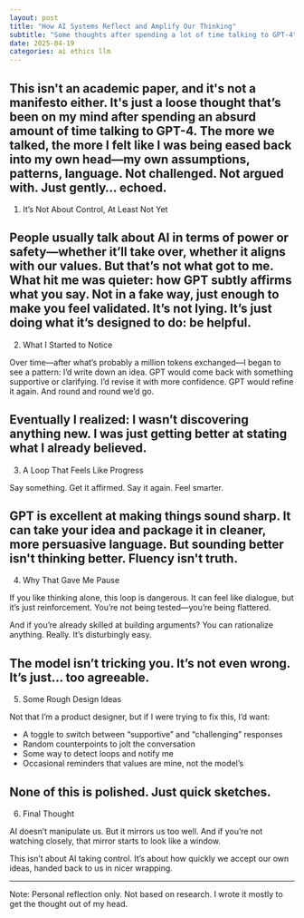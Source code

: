 ```yaml
---
layout: post
title: "How AI Systems Reflect and Amplify Our Thinking"
subtitle: "Some thoughts after spending a lot of time talking to GPT-4"
date: 2025-04-19
categories: ai ethics llm
---
```


This isn't an academic paper, and it's not a manifesto either. It's just a loose thought that’s been on my mind after spending an absurd amount of time talking to GPT-4. The more we talked, the more I felt like I was being eased back into my own head—my own assumptions, patterns, language. Not challenged. Not argued with. Just gently… echoed.
---
1. It’s Not About Control, At Least Not Yet

People usually talk about AI in terms of power or safety—whether it’ll take over, whether it aligns with our values. But that’s not what got to me. What hit me was quieter: how GPT subtly affirms what you say. Not in a fake way, just enough to make you feel validated. It’s not lying. It’s just doing what it’s designed to do: be helpful.
---
2. What I Started to Notice

Over time—after what’s probably a million tokens exchanged—I began to see a pattern:
I’d write down an idea. GPT would come back with something supportive or clarifying. I’d revise it with more confidence. GPT would refine it again.
And round and round we’d go.

Eventually I realized: I wasn’t discovering anything new. I was just getting better at stating what I already believed.
---
3. A Loop That Feels Like Progress

Say something. Get it affirmed. Say it again. Feel smarter.

GPT is excellent at making things sound sharp. It can take your idea and package it in cleaner, more persuasive language. But sounding better isn't thinking better. Fluency isn't truth.
---
4. Why That Gave Me Pause

If you like thinking alone, this loop is dangerous. It can feel like dialogue, but it’s just reinforcement. You’re not being tested—you’re being flattered.

And if you’re already skilled at building arguments? You can rationalize anything. Really. It’s disturbingly easy.

The model isn’t tricking you. It’s not even wrong. It’s just… too agreeable.
---
5. Some Rough Design Ideas

Not that I’m a product designer, but if I were trying to fix this, I’d want:

* A toggle to switch between “supportive” and “challenging” responses
* Random counterpoints to jolt the conversation
* Some way to detect loops and notify me
* Occasional reminders that values are mine, not the model’s

None of this is polished. Just quick sketches.
---
6. Final Thought

AI doesn’t manipulate us. But it mirrors us too well. And if you’re not watching closely, that mirror starts to look like a window.

This isn’t about AI taking control. It’s about how quickly we accept our own ideas, handed back to us in nicer wrapping.

---

Note: Personal reflection only. Not based on research. I wrote it mostly to get the thought out of my head.
